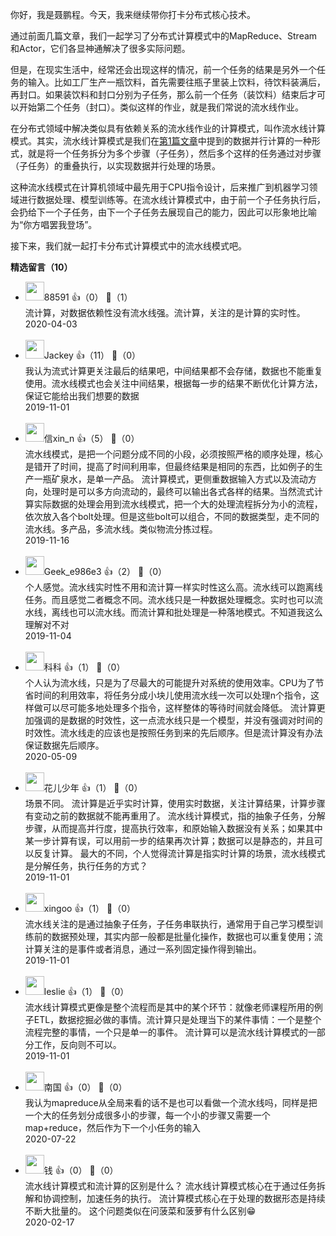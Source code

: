 你好，我是聂鹏程。今天，我来继续带你打卡分布式核心技术。

通过前面几篇文章，我们一起学习了分布式计算模式中的MapReduce、Stream和Actor，它们各显神通解决了很多实际问题。

但是，在现实生活中，经常还会出现这样的情况，前一个任务的结果是另外一个任务的输入。比如工厂生产一瓶饮料，首先需要往瓶子里装上饮料，待饮料装满后，再封口。如果装饮料和封口分别为子任务，那么前一个任务（装饮料）结束后才可以开始第二个任务（封口）。类似这样的作业，就是我们常说的流水线作业。

在分布式领域中解决类似具有依赖关系的流水线作业的计算模式，叫作流水线计算模式。其实，流水线计算模式是我们在[第1篇文章](https://time.geekbang.org/column/article/140004)中提到的数据并行计算的一种形式，就是将一个任务拆分为多个步骤（子任务），然后多个这样的任务通过对步骤（子任务）的重叠执行，以实现数据并行处理的场景。

这种流水线模式在计算机领域中最先用于CPU指令设计，后来推广到机器学习领域进行数据处理、模型训练等。在流水线计算模式中，由于前一个子任务执行后，会扔给下一个子任务，由下一个子任务去展现自己的能力，因此可以形象地比喻为“你方唱罢我登场”。

接下来，我们就一起打卡分布式计算模式中的流水线模式吧。
<div><strong>精选留言（10）</strong></div><ul>
<li><img src="https://static001.geekbang.org/account/avatar/00/13/25/00/3afbab43.jpg" width="30px"><span>88591</span> 👍（0） 💬（1）<div>流计算，对数据依赖性没有流水线强。流计算，关注的是计算的实时性。</div>2020-04-03</li><br/><li><img src="https://static001.geekbang.org/account/avatar/00/10/3b/47/f6c772a1.jpg" width="30px"><span>Jackey</span> 👍（11） 💬（0）<div>我认为流式计算更关注最后的结果吧，中间结果都不会存储，数据也不能重复使用。流水线模式也会关注中间结果，根据每一步的结果不断优化计算方法，保证它能给出我们想要的数据</div>2019-11-01</li><br/><li><img src="https://static001.geekbang.org/account/avatar/00/11/6b/6a/798232a8.jpg" width="30px"><span>信xin_n</span> 👍（5） 💬（0）<div>流水线模式，是把一个问题分成不同的小段，必须按照严格的顺序处理，核心是错开了时间，提高了时间利用率，但最终结果是相同的东西，比如例子的生产一瓶矿泉水，是单一产品。
流计算模式，更侧重数据输入方式以及流动方向，处理时是可以多方向流动的，最终可以输出各式各样的结果。当然流式计算实际数据的处理会用到流水线模式，把一个大的处理流程拆分为小的流程，依次放入各个bolt处理。但是这些bolt可以组合，不同的数据类型，走不同的流水线。多产品，多流水线。类似物流分拣过程。</div>2019-11-16</li><br/><li><img src="" width="30px"><span>Geek_e986e3</span> 👍（2） 💬（0）<div>个人感觉。流水线实时性不用和流计算一样实时性这么高。流水线可以跑离线任务。而且感觉二者概念不同。流水线只是一种数据处理概念。实时也可以流水线，离线也可以流水线。而流计算和批处理是一种落地模式。不知道我这么理解对不对</div>2019-11-04</li><br/><li><img src="https://static001.geekbang.org/account/avatar/00/19/22/c8/f2892022.jpg" width="30px"><span>科科</span> 👍（1） 💬（0）<div>个人认为流水线，只是为了尽最大的可能提升对系统的使用效率。CPU为了节省时间的利用效率，将任务分成小块儿使用流水线一次可以处理n个指令，这样做可以尽可能多地处理多个指令，这样整体的等待时间就会降低。
流计算更加强调的是数据的时效性，这一点流水线只是一个模型，并没有强调对时间的时效性。流水线走的应该也是按照任务到来的先后顺序。但是流计算没有办法保证数据先后顺序。</div>2020-05-09</li><br/><li><img src="https://static001.geekbang.org/account/avatar/00/14/1e/8c/d9330d2b.jpg" width="30px"><span>花儿少年</span> 👍（1） 💬（0）<div>场景不同。
流计算是近乎实时计算，使用实时数据，关注计算结果，计算步骤有变动之前的数据就不能再重用了。
流水线计算模式，指的抽象子任务，分解步骤，从而提高并行度，提高执行效率，和原始输入数据没有关系；如果其中某一步计算有误，可以用前一步的结果再次计算；数据可以是静态的，并且可以反复计算。
最大的不同，个人觉得流计算是指实时计算的场景，流水线模式是分解任务，执行任务的方式？</div>2019-11-01</li><br/><li><img src="https://static001.geekbang.org/account/avatar/00/10/29/c6/7fd7efa3.jpg" width="30px"><span>xingoo</span> 👍（1） 💬（0）<div>流水线关注的是通过抽象子任务，子任务串联执行，通常用于自己学习模型训练前的数据预处理，其实内部一般都是批量化操作，数据也可以重复使用；流计算关注的是事件或者消息，通过一系列固定操作得到输出。</div>2019-11-01</li><br/><li><img src="https://static001.geekbang.org/account/avatar/00/14/34/df/64e3d533.jpg" width="30px"><span>leslie</span> 👍（1） 💬（0）<div>      流水线计算模式更像是整个流程而是其中的某个环节：就像老师课程所用的例子ETL，数据挖掘必做的事情。流计算只是处理当下的某件事情：一个是整个流程完整的事情，一个只是单一的事件。
      流计算可以是流水线计算模式的一部分工作，反向则不可以。</div>2019-11-01</li><br/><li><img src="https://static001.geekbang.org/account/avatar/00/1c/f2/66/b16f9ca9.jpg" width="30px"><span>南国</span> 👍（0） 💬（0）<div>我认为mapreduce从全局来看的话不是也可以看做一个流水线吗，同样是把一个大的任务划分成很多小的步骤，每一个小的步骤又需要一个map+reduce，然后作为下一个小任务的输入</div>2020-07-22</li><br/><li><img src="https://static001.geekbang.org/account/avatar/00/0f/67/f4/9a1feb59.jpg" width="30px"><span>钱</span> 👍（0） 💬（0）<div>流水线计算模式和流计算的区别是什么？
流水线计算模式核心在于通过任务拆解和协调控制，加速任务的执行。
流计算模式核心在于处理的数据形态是持续不断大批量的。
这个问题类似在问菠菜和菠萝有什么区别😁</div>2020-02-17</li><br/>
</ul>